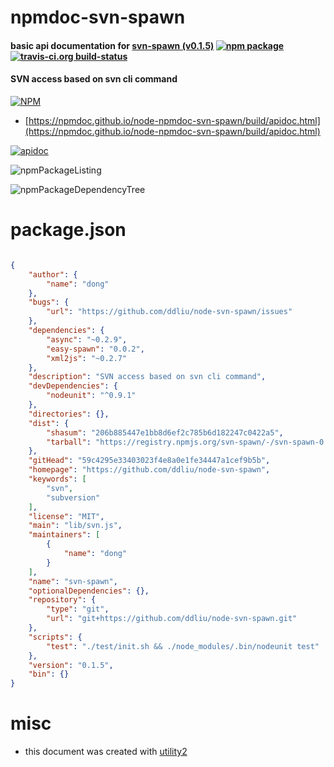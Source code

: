 # npmdoc-svn-spawn

#### basic api documentation for  [svn-spawn (v0.1.5)](https://github.com/ddliu/node-svn-spawn)  [![npm package](https://img.shields.io/npm/v/npmdoc-svn-spawn.svg?style=flat-square)](https://www.npmjs.org/package/npmdoc-svn-spawn) [![travis-ci.org build-status](https://api.travis-ci.org/npmdoc/node-npmdoc-svn-spawn.svg)](https://travis-ci.org/npmdoc/node-npmdoc-svn-spawn)

#### SVN access based on svn cli command

[![NPM](https://nodei.co/npm/svn-spawn.png?downloads=true&downloadRank=true&stars=true)](https://www.npmjs.com/package/svn-spawn)

- [https://npmdoc.github.io/node-npmdoc-svn-spawn/build/apidoc.html](https://npmdoc.github.io/node-npmdoc-svn-spawn/build/apidoc.html)

[![apidoc](https://npmdoc.github.io/node-npmdoc-svn-spawn/build/screenCapture.buildCi.browser.%252Ftmp%252Fbuild%252Fapidoc.html.png)](https://npmdoc.github.io/node-npmdoc-svn-spawn/build/apidoc.html)

![npmPackageListing](https://npmdoc.github.io/node-npmdoc-svn-spawn/build/screenCapture.npmPackageListing.svg)

![npmPackageDependencyTree](https://npmdoc.github.io/node-npmdoc-svn-spawn/build/screenCapture.npmPackageDependencyTree.svg)



# package.json

```json

{
    "author": {
        "name": "dong"
    },
    "bugs": {
        "url": "https://github.com/ddliu/node-svn-spawn/issues"
    },
    "dependencies": {
        "async": "~0.2.9",
        "easy-spawn": "0.0.2",
        "xml2js": "~0.2.7"
    },
    "description": "SVN access based on svn cli command",
    "devDependencies": {
        "nodeunit": "^0.9.1"
    },
    "directories": {},
    "dist": {
        "shasum": "206b885447e1bb8d6ef2c785b6d182247c0422a5",
        "tarball": "https://registry.npmjs.org/svn-spawn/-/svn-spawn-0.1.5.tgz"
    },
    "gitHead": "59c4295e33403023f4e8a0e1fe34447a1cef9b5b",
    "homepage": "https://github.com/ddliu/node-svn-spawn",
    "keywords": [
        "svn",
        "subversion"
    ],
    "license": "MIT",
    "main": "lib/svn.js",
    "maintainers": [
        {
            "name": "dong"
        }
    ],
    "name": "svn-spawn",
    "optionalDependencies": {},
    "repository": {
        "type": "git",
        "url": "git+https://github.com/ddliu/node-svn-spawn.git"
    },
    "scripts": {
        "test": "./test/init.sh && ./node_modules/.bin/nodeunit test"
    },
    "version": "0.1.5",
    "bin": {}
}
```



# misc
- this document was created with [utility2](https://github.com/kaizhu256/node-utility2)
